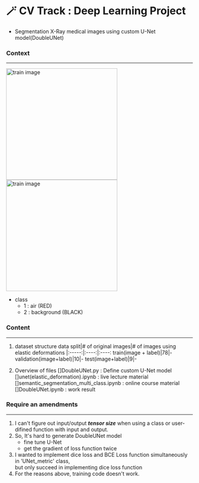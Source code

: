# 🪄 CV Track : Deep Learning Project
- Segmentation X-Ray medical images using custom U-Net model(DoubleUNet)
  
  
    
### Context
---
<img src = "https://user-images.githubusercontent.com/90584177/182973699-7b273eda-103f-49a4-8889-dafc4d89979b.jpg" alt="train image" style="width:300px;"/> <img src = "https://user-images.githubusercontent.com/90584177/182973752-e04a931e-560b-4562-9525-8de4b89e3b23.png" alt="train image" style="width:300px;"/>

- class
    - 1 : air         (RED)
    - 2 : background  (BLACK)
      
  
      
### Content
---
1. dataset structure
data split|# of original images|# of images using elastic deformations
|:-----:|:----:|:----:
train(image + label)|78|-
validation(image+label)|10|-
test(image+label)|9|-

2. Overview of files
[]DoubleUNet.py : Define custom U-Net model
[]unet(elastic_deformation).ipynb : live lecture material
[]semantic_segmentation_multi_class.ipynb : online course material
[]DoubleUNet.ipynb : work result
  
  
### Require an amendments
---
1. I can't figure out input/output ***tensor size*** when using a class or user-difined function with input and output.  
2. So, It's hard to generate DoubleUNet model  
     - fine tune U-Net  
     - get the gradient of loss function twice  
3. I wanted to implement dice loss and BCE Loss function simultaneously in 'UNet_metric' class,      
   but only succeed in implementing dice loss function  
4. For the reasons above, training code doesn't work.  
